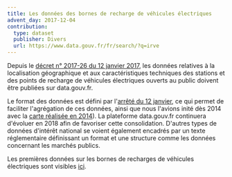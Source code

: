 ```yaml
---
title: Les données des bornes de recharge de véhicules électriques
advent_day: 2017-12-04
contribution:
  type: dataset
  publisher: Divers
  url: https://www.data.gouv.fr/fr/search/?q=irve
---
```


<!--more-->

Depuis le [décret n° 2017-26 du 12 janvier 2017](https://www.legifrance.gouv.fr/affichTexte.do?cidTexte=JORFTEXT000033860620&dateTexte=&categorieLien=id), les données relatives à la localisation géographique et aux caractéristiques techniques des stations et des points de recharge de véhicules électriques ouverts au public doivent être publiées sur data.gouv.fr. 

Le format des données est défini par l'[arrêté du 12 janvier](https://www.legifrance.gouv.fr/affichTexte.do?cidTexte=JORFTEXT000033860733&categorieLien=id), ce qui permet de faciliter l'agrégation de ces données, ainsi que nous l'avions inité dès 2014 avec la [carte réalisée en 2014](https://www.data.gouv.fr/fr/reuses/carte-des-bornes-de-recharge-pour-vehicules-electriques/)). La plateforme data.gouv.fr continuera d'évoluer en 2018 afin de favoriser cette consolidation. D'autres types de données d'intérêt national se voient également encadrés par un texte réglementaire définissant un format et une structure comme les données concernant les marchés publics.

Les premières données sur les bornes de recharges de véhicules électriques sont visibles [ici](https://www.data.gouv.fr/fr/search/?q=irve).

<div data-udata-dataset-id="5448d3e0c751df01f85d0572"></div>
<script src="https://www.data.gouv.fr/static/widgets.js" id="udata" async defer onload="udataScript.loadDatasets()"></script>
